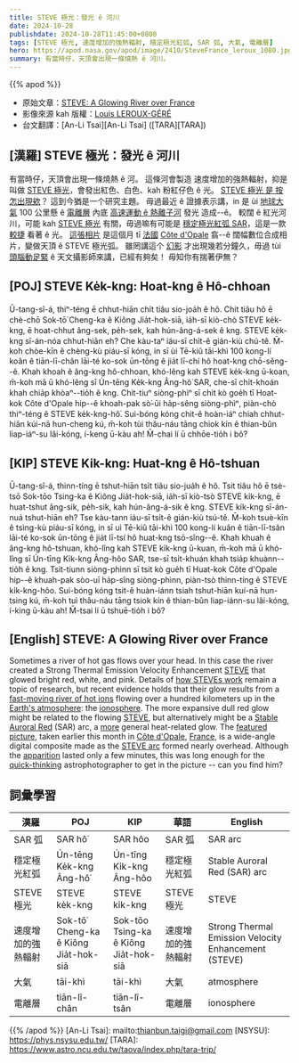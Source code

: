 ```yaml
---
title: STEVE 極光：發光 ê 河川
date: 2024-10-28
publishdate: 2024-10-28T11:45:00+0800
tags: [STEVE 極光, 速度增加的強熱輻射, 穩定極光紅弧, SAR 弧, 大氣, 電離層]
hero: https://apod.nasa.gov/apod/image/2410/SteveFrance_leroux_1080.jpg
summary: 有當時仔，天頂會出現一條燒熱 ê 河川。
---
```


{{% apod %}}

- 原始文章：[STEVE: A Glowing River over France](https://apod.nasa.gov/apod/ap241020.html)
- 影像來源 kah 版權：[Louis LEROUX-GÉRÉ](https://www.instagram.com/lrx.photo)
- 台文翻譯：[An-Li Tsai][An-Li Tsai] ([TARA][TARA])

## [漢羅] STEVE 極光：發光 ê 河川
有當時仔，天頂會出現一條燒熱 ê 河。
這條河會製造 速度增加的強熱輻射，抑是叫做 [STEVE 極光][STEVE 1]，會發出紅色、白色、kah 粉紅仔色 ê 光。
[STEVE 極光 是 按怎出現欸][how STEVEs work]？
這到今猶是一个研究主題。
毋過最近 ê 證據表示講，in 是 ùi [地球大氣][Earth's atmosphere] 100 公里懸 ê [電離層][ionosphere] 內底 [高速運動 ê 熱離子河][fast-moving river of hot ions] 發光 造成--ê。
較闊 ê 紅光河川，可能 kah [STEVE 極光][STEVE 2] 有關，毋過嘛有可能是 [穩定極光紅弧 SAR][Stable Auroral Red]，這是一款 [較捷][more] 看著 ê 光。
[這張相片][featured picture] 是這個月 tī [法國][France] [Côte d'Opale][Côte d'Opale] 翕--ê 闊幅數位合成相片，變做天頂 ê STEVE 極光弧。
雖罔講這个 [幻影][apparition] 才出現幾若分鐘久，毋過 tùi [頭腦動足緊][quick-thinking] ê 天文攝影師來講，已經有夠矣！
毋知你有揣著伊無？

## [POJ] STEVE Ke̍k-kng: Hoat-kng ê Hô-chhoan
Ū-tang-sî-á, thiⁿ-téng ē chhut-hiān chi̍t tiâu sio-joa̍h ê hô.
Chit tiâu hô ē chè-chō Sok-tō͘ Cheng-ka ê Kiông Jia̍t-hok-siā, ia̍h-sī kiò-chò STEVE ke̍k-kng, ē hoat-chhut âng-sek, pe̍h-sek, kah hún-âng-á-sek ê kng.
STEVE ke̍k-kng sī-án-nóa chhut-hiān eh?
Che kàu-taⁿ iáu-sī chi̍t-ê gián-kiù chú-tê.
M̄-koh chòe-kīn ê chèng-kù piáu-sī kóng, in sī ùi Tē-kiû tāi-khì 100 kong-lí koân ê tiān-lī-chân lāi-té ko-sok ūn-tōng ê jia̍t lī-chí hô hoat-kng chō-sêng--ê.
Khah khoah ê âng-kng hô-chhoan, khó-lêng kah STEVE ke̍k-kng ū-koan, m̄-koh mā ū khó-lêng sī Ún-tēng Ke̍k-kng Âng-hô͘ SAR, che-sī chi̍t-khoán khah chia̍p khòaⁿ--tio̍h ê kng.
Chit-tiuⁿ siòng-phìⁿ sī chit kò goe̍h tī Hoat-kok Côte d'Opale hip--ê khoah-pak sò͘-ūi ha̍p-sêng siòng-phìⁿ, piàn-chò thiⁿ-téng ê STEVE ke̍k-kng-hô͘.
Sui-bóng kóng chit-ê hoàn-iáⁿ chiah chhut-hiān kúi-nā hun-cheng kú, m̄-koh tùi thâu-náu tāng chiok kín ê thian-bûn liap-iáⁿ-su lâi-kóng, í-keng ū-kàu ah!
M̄-chai lí ū chhōe-tio̍h i bô?

## [KIP] STEVE Ki̍k-kng: Huat-kng ê Hô-tshuan
Ū-tang-sî-á, thinn-tíng ē tshut-hiān tsi̍t tiâu sio-jua̍h ê hô.
Tsit tiâu hô ē tsè-tsō Sok-tōo Tsing-ka ê Kiông Jia̍t-hok-siā, ia̍h-sī kiò-tsò STEVE ki̍k-kng, ē huat-tshut âng-sik, pe̍h-sik, kah hún-âng-á-sik ê kng.
STEVE ki̍k-kng sī-án-nuá tshut-hiān eh?
Tse kàu-tann iáu-sī tsi̍t-ê gián-kiù tsú-tê.
M̄-koh tsuè-kīn ê tsìng-kù piáu-sī kóng, in sī uì Tē-kiû tāi-khì 100 kong-lí kuân ê tiān-lī-tsân lāi-té ko-sok ūn-tōng ê jia̍t lī-tsí hô huat-kng tsō-sîng--ê.
Khah khuah ê âng-kng hô-tshuan, khó-lîng kah STEVE ki̍k-kng ū-kuan, m̄-koh mā ū khó-lîng sī Ún-tīng Ki̍k-kng Âng-hôo SAR, tse-sī tsi̍t-khuán khah tsia̍p khuànn--tio̍h ê kng.
Tsit-tiunn siòng-phìnn sī tsit kò gue̍h tī Huat-kok Côte d'Opale hip--ê khuah-pak sòo-uī ha̍p-sîng siòng-phìnn, piàn-tsò thinn-tíng ê STEVE ki̍k-kng-hôo.
Sui-bóng kóng tsit-ê huàn-iánn tsiah tshut-hiān kuí-nā hun-tsing kú, m̄-koh tuì thâu-náu tāng tsiok kín ê thian-bûn liap-iánn-su lâi-kóng, í-king ū-kàu ah!
M̄-tsai lí ū tshuē-tio̍h i bô?

## [English] STEVE: A Glowing River over France
Sometimes a river of hot gas flows over your head.
In this case the river created a Strong Thermal Emission Velocity Enhancement [STEVE][STEVE 1] that glowed bright red, white, and pink.
Details of [how STEVEs work][how STEVEs work] remain a topic of research, but recent evidence holds that their glow results from a [fast-moving river of hot ions][fast-moving river of hot ions] flowing over a hundred kilometers up in the [Earth's atmosphere][Earth's atmosphere]: the [ionosphere][ionosphere].
The more expansive dull red glow might be related to the flowing [STEVE][STEVE 2], but alternatively might be a [Stable Auroral Red][Stable Auroral Red] (SAR) arc, a [more][more] general heat-related glow.
The [featured picture][featured picture], taken earlier this month in [Côte d'Opale][Côte d'Opale], [France][France], is a wide-angle digital composite made as the [STEVE arc][STEVE arc] formed nearly overhead.
Although the [apparition][apparition] lasted only a few minutes, this was long enough for the [quick-thinking][quick-thinking] astrophotographer to get in the picture -- can you find him?

## 詞彙學習
|漢羅|POJ|KIP|華語|English|
|-|-|-|-|-|
| SAR 弧 | SAR hô͘ | SAR hôo | SAR 弧 | SAR arc |
| 穩定極光紅弧 | Ún-tēng Ke̍k-kng Âng-hô͘ | Ún-tīng Ki̍k-kng Âng-hôo | 穩定極光紅弧 | Stable Auroral Red (SAR) arc |
| STEVE 極光 | STEVE ke̍k-kng | STEVE ki̍k-kng | STEVE 極光 | STEVE |
| 速度增加的強熱輻射 | Sok-tō͘ Cheng-ka ê Kiông Jia̍t-hok-siā | Sok-tōo Tsing-ka ê Kiông Jia̍t-hok-siā | 速度增加的強熱輻射 | Strong Thermal Emission Velocity Enhancement (STEVE) |
| 大氣 | tāi-khì | tāi-khì | 大氣 | atmosphere |
| 電離層 | tiān-lî-chân | tiān-lî-tsân | 電離層 | ionosphere |

{{% /apod %}}
[An-Li Tsai]: mailto:thianbun.taigi@gmail.com
[NSYSU]: https://phys.nsysu.edu.tw/
[TARA]: https://www.astro.ncu.edu.tw/taova/index.php/tara-trip/

[copyright]: https://apod.nasa.gov/apod/fap/lib/about_apod.html#srapply
[License3]: https://creativecommons.org/licenses/by/3.0/
[License2]:https://creativecommons.org/licenses/by-nc-nd/2.0/

[STEVE 1]:https://en.wikipedia.org/wiki/STEVE
[how STEVEs work]:https://ui.adsabs.harvard.edu/abs/2018GeoRL..45.7968G/abstract
[fast-moving river of hot ions]:https://en.wikipedia.org/wiki/STEVE#Research_into_cause
[Earth's atmosphere]:https://science.nasa.gov/earth/earth-atmosphere/earths-atmosphere-a-multi-layered-cake/
[ionosphere]:https://science.nasa.gov/earth/10-things-to-know-about-the-ionosphere/
[STEVE 2]:https://apod.nasa.gov/apod/ap241028.htmlap210505.html
[Stable Auroral Red]:https://spaceweatherarchive.com/2021/11/22/3308/
[more]:https://apod.nasa.gov/apod/ap241028.htmlap240103.html
[featured picture]:https://www.instagram.com/p/DBKEFJlMLPo/
[Côte d'Opale]:https://youtu.be/66ATFjFDjoY?t=129
[France]:https://en.wikipedia.org/wiki/France
[STEVE arc]:https://apod.nasa.gov/apod/ap241028.htmlap171014.html
[apparition]:https://apod.nasa.gov/apod/ap241028.htmlap231022.html
[quick-thinking]:https://static2.bigstockphoto.com/0/7/4/large1500/470325001.jpg
